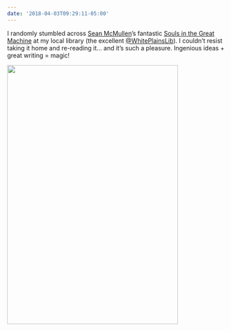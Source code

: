 ```yaml
---
date: '2018-04-03T09:29:11-05:00'
---
```

I randomly stumbled across [Sean McMullen](http://www.seanmcmullen.net.au)’s fantastic [Souls in the Great Machine](https://www.goodreads.com/book/show/250361.Souls_in_the_Great_Machine) at my local library (the excellent [@WhitePlainsLib](https://whiteplainslibrary.org)). I couldn’t resist taking it home and re-reading it… and it’s such a pleasure. Ingenious ideas + great writing = magic!

<img src="uploads/2018/cfb98cb99c.jpg" width="396" height="600" />
